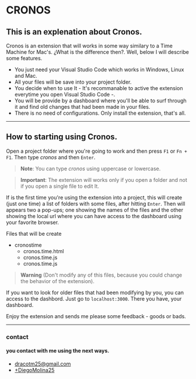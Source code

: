 # **CRONOS**
## This is an explenation about Cronos. 

Cronos is an extension that will works in some way similary to a Time Machine for Mac's. ¿What is the difference then?.
Well, below I will describe some features.

* You just need your Visual Studio Code which works in Windows, Linux and Mac.
* All your files will be save into your project folder.
* You decide when to use It - It's recommanable to active the extension everytime you open Visual Studio Code -.
* You will be provide by a dashboard where you'll be able to surf through it and find old changes that had been made in your files.
* There is no need of configurations. Only install the extension, that's all.

***

## How to starting using Cronos.

Open a project folder where you're going to work and then press `F1` or `Fn + F1`. Then type *cronos* and then `Enter`.

>**Note**: You can type *cronos* using uppercase or lowercase.

>**Important**: The extension will works only if you open a folder and not if you open a single file to edit It.

If is the first time you're using the extension into a project, this will create (just one time) a list of folders with some files, after hitting `Enter`. Then will appears two a pop-ups; one showing
the names of the files and the other showing the local url where you can have access to the dashboard using your favorite browser.

Files that will be create
- cronostime
    - cronos.time.html
    - cronos.time.js
    - cronos.time.js
   
>**Warning** (Don't modify any of this files, because you could change the behavior of the extension).

If you want to look for older files that had been modifying by you, you can access to the dashbord. Just go to
`localhost:3000`. There you have, your dashboard.

Enjoy the extension and sends me please some feedback - goods or bads.

***

### **contact**
#### you contact with me using the next ways.
* dracotm25@gmail.com
* [+DiegoMolina25](https://plus.google.com/+DiegoMolina25 "titulo")